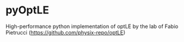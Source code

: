 # pyOptLE

High-performance python implementation of optLE by the lab of Fabio Pietrucci (https://github.com/physix-repo/optLE)
